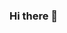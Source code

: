 ### Hi there 👋

<!--
Here are some ideas to get you started:

- 🔭 Currently studying Computer Science at NOVA School of Science and Technology
- 🌱 I’m interested in Web Development 
- 👯 I’m looking to start a doation website/mobile app..
- 🤔 I’m looking for help with ...
- 💬 Ask me about ...
- 📫 How to reach me: ...
